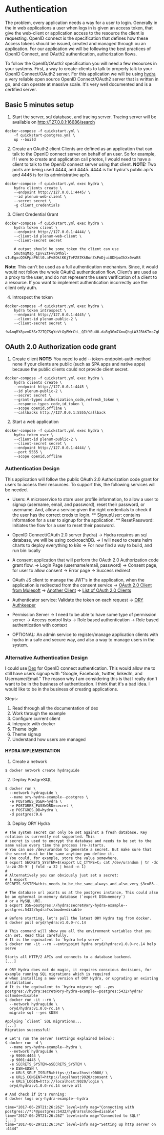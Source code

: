 # Authentication
The problem, every application needs a way for a user to login. Generally in the in web applications a user when logs in is given an access token, that give the web-client or application access to the resource the client is requesting. OpenID connect is the specification that defines how these Access tokens should be issued, created and managed through ou an application. For our application we will be following the best practices of OpenID Connect, and OAuth2 authentication, authorization flows.

To follow the OpenID/OAuth2 specification you will need a few resources in your systems. First, a way to create-clients to talk to properly talk to your OpenID Connect/OAuth2 server. For this application we will be using [hydra](https://github.com/ory/hydra) a very reliable open source OpenID Connect/OAuth2 server that is written in go, and can operate at massive scale. It's very well documented and is a certified server. 

## Basic 5 minutes setup

1. Start the server, sql database, and tracing server.
Tracing server will be available on http://127.0.0.1:16686/search
```shell
docker-compose -f quickstart.yml \
    -f quickstart-postgres.yml \
    up --build
```

2. Create an OAuth2 client
Clients are defined as an application that can talk to the OpenID connect server on behalf of an user. So for example, if I were to create and application call photos, I would need to have a client to talk to the OpenID connect server using that client.
__NOTE:__ Two ports are being used 4444, and 4445. 4444 is for hydra's public api's and 4445 is for its administrative api's. 
```shell
docker-compose -f quickstart.yml exec hydra \
    hydra clients create \
    --endpoint http://127.0.0.1:4445/ \
    --id plenum-web-client \
    --secret secret \
    -g client_credentials
```

3. Client Credential Grant
```shell
docker-compose -f quickstart.yml exec hydra \
    hydra token client \
    --endpoint http://127.0.0.1:4444/ \
    --client-id plenum-web-client \
    --client-secret secret

    # output should be some token the client can use
    5mutmqMsp_CpvvZtFvvbMhSl-sIuEgxcQOkPpaP6tl0.aFv8OktKKjTeFZ87KkBonZsPmDjui8DHpoIhXx0vaB8
```
__Note:__ This can't be used as a full authentication mechanism. Since, it would would not follow the whole OAuth2 authentication flow. Client's are used as a proxy to the user, and do not represent the users verification of a client to a resource. If you want to implement authentication incorrectly use the client only auth.

4. Introspect the token
```shell
docker-compose -f quickstart.yml exec hydra \
    hydra token introspect \
    --endpoint http://127.0.0.1:4445/ \
    --client-id plenum-public-2 \
    --client-secret secret \
    fwAnqBY8pvmD3Sr72TQZSqYeVtGyBWrCtL_QItYEuU0.daRg3Gm7XnuQhgLW3JBkKTms7gNJPzXJlEikoAnDYfA
```

## OAuth 2.0 Authorization code grant
1. Create client
__NOTE:__ You need to add --token-endpoint-auth-method none if your clients are public (such as SPA apps and native apps) because the public clients could not provide client secret.
```shell
docker-compose -f quickstart.yml exec hydra \
    hydra clients create \
    --endpoint http://127.0.0.1:4445 \
    --id plenum-public-2 \
    --secret secret \
    --grant-types authorization_code,refresh_token \
    --response-types code,id_token \
    --scope openid,offline \
    --callbacks http://127.0.0.1:5555/callback
```

2. Start a web application
```shell
docker-compose -f quickstart.yml exec hydra \
    hydra token user \
    --client-id plenum-public-2 \
    --client-secret secret \
    --endpoint http://127.0.0.1:4444/ \
    --port 5555 \
    --scope openid,offline
```

### Authentication Design
This application will follow the public OAuth 2.0 Authorization code grant for users to access their resources. To support this, the following services will be needed.

* Users: A microservice to store user profile information, to allow a user to signup (username, email, and password), reset their password, or username. And, allow a service given the right credentials to check if the user has the correct creds to login.
** SignupUser: contains information for a user to signup for the application.
** ResetPassword: Initiates the flow for a user to reset their password.

* OpenID Connect/OAuth 2.0 server (hydra)
    -> Hydra requires an sql database, we will be using cockroachDB.
    -> I will need to create helm charts to deploy everything to k8s
    -> For now find a way to build, and run bin locally

* A consent application that will perform the OAuth 2.0 Authorization code grant flow.
    -> Login Page (username/email, password)
    -> Consent page, for user to allow consent
    -> Error page
    -> Success redirect

* OAuth JS client to manage the JWT's in the application, when the application is redirected from the consent service
    -> [OAuth 2.0 Client from Mulesoft](https://github.com/mulesoft/js-client-oauth2)
    -> [Another Client](https://github.com/zalando-stups/oauth2-client-js)
    -> [List of OAuth 2.0 Clients](https://oauth.net/code/javascript/)

* Authenticator service: Validate the token on each request
    -> [ORY Authkeeper](https://www.ory.sh/docs/oathkeeper/)

* Permission Server
    -> I need to be able to have some type of permission server
    -> Access control lists
    -> Role based authentication
    -> Role based authentication with context

* OPTIONAL: An admin service to register/manage application clients with hydra in a safe and secure way, and also a way to manage users in the system.

### Alternative Authentication Design
I could use [Dex](https://github.com/dexidp/dex) for OpenID connect authentication. This would allow me to still have users signup with "Google, Facebook, twitter, linkedIn, and Username/Email." The reason why I am considering this is that I really don't want to be in the business of authentication. I think that it's a bad idea. I would like to be in the business of creating applications. 

Steps:
1. Read through all the documentation of dex
2. Work through the example
3. Configure current client
3. Integrate with docker
4. Theme login
5. Theme signup
6. Understand how users are managed


#### HYDRA IMPLEMENTATION
1. Create a network
```shell
$ docker network create hydraguide
```

2. Deploy PostgreSQL
```shell
$ docker run \
  --network hydraguide \
  --name ory-hydra-example--postgres \
  -e POSTGRES_USER=hydra \
  -e POSTGRES_PASSWORD=secret \
  -e POSTGRES_DB=hydra \
  -d postgres:9.6
```

3. Deploy ORY Hydra
```shell
# The system secret can only be set against a fresh database. Key rotation is currently not supported. This
# secret is used to encrypt the database and needs to be set to the same value every time the process (re-)starts.
# You can use /dev/urandom to generate a secret. But make sure that the secret must be the same anytime you define it.
# You could, for example, store the value somewhere.
$ export SECRETS_SYSTEM=$(export LC_CTYPE=C; cat /dev/urandom | tr -dc 'a-zA-Z0-9' | fold -w 32 | head -n 1)
#
# Alternatively you can obviously just set a secret:
# $ export SECRETS_SYSTEM=this_needs_to_be_the_same_always_and_also_very_$3cuR3-._

# The database url points us at the postgres instance. This could also be an ephermal in-memory database (`export DSN=memory`)
# or a MySQL URI.
$ export DSN=postgres://hydra:secret@ory-hydra-example--postgres:5432/hydra?sslmode=disable

# Before starting, let's pull the latest ORY Hydra tag from docker.
$ docker pull oryd/hydra:v1.0.0-rc.14

# This command will show you all the environment variables that you can set. Read this carefully.
# It is the equivalent to `hydra help serve`.
$ docker run -it --rm --entrypoint hydra oryd/hydra:v1.0.0-rc.14 help serve

Starts all HTTP/2 APIs and connects to a database backend.
[...]

# ORY Hydra does not do magic, it requires conscious decisions, for example running SQL migrations which is required
# when installing a new version of ORY Hydra, or upgrading an existing installation.
# It is the equivalent to `hydra migrate sql --yes postgres://hydra:secret@ory-hydra-example--postgres:5432/hydra?sslmode=disable`
$ docker run -it --rm \
  --network hydraguide \
  oryd/hydra:v1.0.0-rc.14 \
  migrate sql --yes $DSN

Applying `client` SQL migrations...
[...]
Migration successful!

# Let's run the server (settings explained below):
$ docker run -d \
  --name ory-hydra-example--hydra \
  --network hydraguide \
  -p 9000:4444 \
  -p 9001:4445 \
  -e SECRETS_SYSTEM=$SECRETS_SYSTEM \
  -e DSN=$DSN \
  -e URLS_SELF_ISSUER=https://localhost:9000/ \
  -e URLS_CONSENT=http://localhost:9020/consent \
  -e URLS_LOGIN=http://localhost:9020/login \
  oryd/hydra:v1.0.0-rc.14 serve all

# And check if it's running:
$ docker logs ory-hydra-example--hydra

time="2017-06-29T21:26:26Z" level=info msg="Connecting with postgres://*:*@postgres:5432/hydra?sslmode=disable"
time="2017-06-29T21:26:26Z" level=info msg="Connected to SQL!"
[...]
time="2017-06-29T21:26:34Z" level=info msg="Setting up http server on :4444"
```